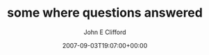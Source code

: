 ---
title: 'some where questions answered'
posts: 1
hash: 't866'
author: 'John E Clifford'
date: 2007-09-03T19:07:00+00:00
sources:
  - http://forums.tokipona.org/viewtopic.php%3Ft=866.html
---